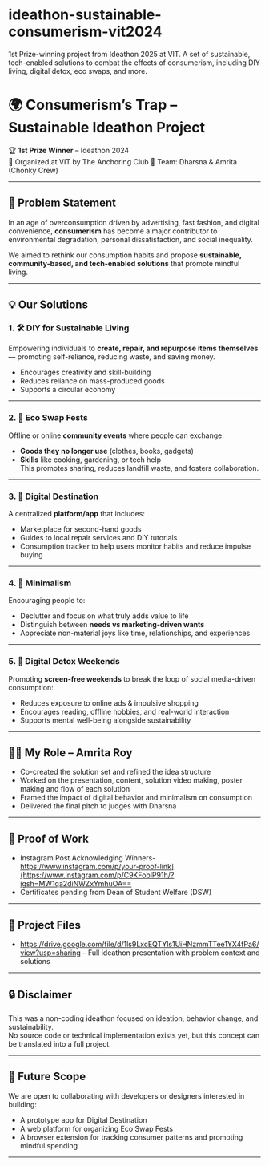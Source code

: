 # ideathon-sustainable-consumerism-vit2024
1st Prize-winning project from Ideathon 2025 at VIT. A set of sustainable, tech-enabled solutions to combat the effects of consumerism, including DIY living, digital detox, eco swaps, and more.


# 🌍 Consumerism’s Trap – Sustainable Ideathon Project

🏆 **1st Prize Winner** – Ideathon 2024  
📍 Organized at VIT by The Anchoring Club 
👥 Team: Dharsna & Amrita (Chonky Crew)

---

## 🧠 Problem Statement

In an age of overconsumption driven by advertising, fast fashion, and digital convenience, **consumerism** has become a major contributor to environmental degradation, personal dissatisfaction, and social inequality.  

We aimed to rethink our consumption habits and propose **sustainable, community-based, and tech-enabled solutions** that promote mindful living.

---

## 💡 Our Solutions

### 1. 🛠 DIY for Sustainable Living
Empowering individuals to **create, repair, and repurpose items themselves** — promoting self-reliance, reducing waste, and saving money.  
- Encourages creativity and skill-building  
- Reduces reliance on mass-produced goods  
- Supports a circular economy

---

### 2. 🔁 Eco Swap Fests
Offline or online **community events** where people can exchange:  
- **Goods they no longer use** (clothes, books, gadgets)  
- **Skills** like cooking, gardening, or tech help  
This promotes sharing, reduces landfill waste, and fosters collaboration.

---

### 3. 📱 Digital Destination
A centralized **platform/app** that includes:
- Marketplace for second-hand goods  
- Guides to local repair services and DIY tutorials  
- Consumption tracker to help users monitor habits and reduce impulse buying

---

### 4. 🧘 Minimalism
Encouraging people to:
- Declutter and focus on what truly adds value to life  
- Distinguish between **needs vs marketing-driven wants**  
- Appreciate non-material joys like time, relationships, and experiences

---

### 5. 📵 Digital Detox Weekends
Promoting **screen-free weekends** to break the loop of social media-driven consumption:
- Reduces exposure to online ads & impulsive shopping  
- Encourages reading, offline hobbies, and real-world interaction  
- Supports mental well-being alongside sustainability

---

## 🙋‍♀️ My Role – Amrita Roy

- Co-created the solution set and refined the idea structure  
- Worked on the presentation, content, solution video making, poster making and flow of each solution  
- Framed the impact of digital behavior and minimalism on consumption  
- Delivered the final pitch to judges with Dharsna

---

## 📸 Proof of Work

- Instagram Post Acknowledging Winners- https://www.instagram.com/p/your-proof-link](https://www.instagram.com/p/C9KFoblP91h/?igsh=MW1qa2diNWZxYmhuOA== 
- Certificates pending from Dean of Student Welfare (DSW)

---

## 📄 Project Files

- https://drive.google.com/file/d/1ls9LxcEQTYls1UiHNzmmTTee1YX4fPa6/view?usp=sharing – Full ideathon presentation with problem context and solutions  

---

## 🔒 Disclaimer

This was a non-coding ideathon focused on ideation, behavior change, and sustainability.  
No source code or technical implementation exists yet, but this concept can be translated into a full project.

---

## 🤝 Future Scope

We are open to collaborating with developers or designers interested in building:  
- A prototype app for Digital Destination  
- A web platform for organizing Eco Swap Fests  
- A browser extension for tracking consumer patterns and promoting mindful spending

---

